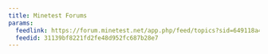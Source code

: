 ```yaml
---
title: Minetest Forums
params:
  feedlink: https://forum.minetest.net/app.php/feed/topics?sid=649118a4def05017d7a7d30ffd505825
  feedid: 31139bf8221fd2fe48d952fc687b28e7
---
```

